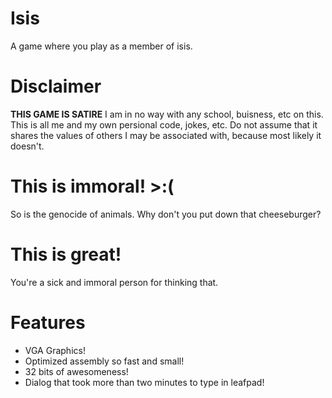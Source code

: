 Isis
====

A game where you play as a member of isis.

# Disclaimer
<b>THIS GAME IS SATIRE</b>
I am in no way with any school, buisness, etc on this. This is all me and my own persional code, jokes, etc.
Do not assume that it shares the values of others I may be associated with, because most likely it doesn't.

# This is immoral! >:(
So is the genocide of animals. Why don't you put down that cheeseburger?

# This is great!
You're a sick and immoral person for thinking that.

# Features
- VGA Graphics!
- Optimized assembly so fast and small!
- 32 bits of awesomeness!
- Dialog that took more than two minutes to type in leafpad!
